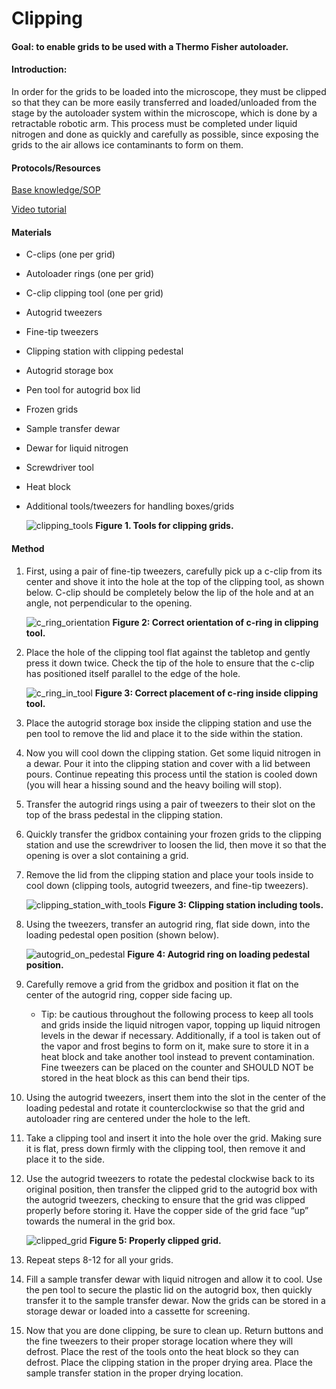 # Clipping



#### Goal: to enable grids to be used with a Thermo Fisher autoloader.

#### Introduction:

In order for the grids to be loaded into the microscope, they must be clipped so that they can be more easily transferred and loaded/unloaded from the stage by the autoloader system within the microscope, which is done by a retractable robotic arm. This process must be completed under liquid nitrogen and done as quickly and carefully as possible, since exposing the grids to the air allows ice contaminants to form on them. 

#### Protocols/Resources

[Base knowledge/SOP](https://www.cryoemcenters.org/merit-badge/tfs-autogrid-clipping/grid-clipping-sop/)

[Video tutorial](https://drive.google.com/file/d/1dpESuZTEyutyKTKS-Qug6i3vzwtKytiZ/view)

#### Materials

- C-clips (one per grid)
- Autoloader rings (one per grid)
- C-clip clipping tool (one per grid)
- Autogrid tweezers
- Fine-tip tweezers
- Clipping station with clipping pedestal
- Autogrid storage box 
- Pen tool for autogrid box lid 
- Frozen grids 
- Sample transfer dewar
- Dewar for liquid nitrogen 
- Screwdriver tool 
- Heat block
- Additional tools/tweezers for handling boxes/grids

    ![clipping_tools](clipping_tools.png)
    **Figure 1. Tools for clipping grids.**

#### Method
    
1. First, using a pair of fine-tip tweezers, carefully pick up a c-clip from its center and shove it into the hole at the top of the clipping tool, as shown below. C-clip should be completely below the lip of the hole and at an angle, not perpendicular to the opening. 

    ![c_ring_orientation](c_ring_orientation.png)
    **Figure 2: Correct orientation of c-ring in clipping tool.**
    
2. Place the hole of the clipping tool flat against the tabletop and gently press it down twice. Check the tip of the hole to ensure that the c-clip has positioned itself parallel to the edge of the hole. 

    ![c_ring_in_tool](c_ring_in_tool.png)
    **Figure 3: Correct placement of c-ring inside clipping tool.**
    
3. Place the autogrid storage box inside the clipping station and use the pen tool to remove the lid and place it to the side within the station. 
4. Now you will cool down the clipping station. Get some liquid nitrogen in a dewar. Pour it into the clipping station and cover with a lid between pours. Continue repeating this process until the station is cooled down (you will hear a hissing sound and the heavy boiling will stop). 
5. Transfer the autogrid rings using a pair of tweezers to their slot on the top of the brass pedestal in the clipping station.
6. Quickly transfer the gridbox containing your frozen grids to the clipping station and use the screwdriver to loosen the lid, then move it so that the opening is over a slot containing a grid. 
7. Remove the lid from the clipping station and place your tools inside to cool down (clipping tools, autogrid tweezers, and fine-tip tweezers). 


    ![clipping_station_with_tools](clipping_station_with_tools.png)
    **Figure 3: Clipping station including tools.**
    
8. Using the tweezers, transfer an autogrid ring, flat side down, into the loading pedestal open position (shown below). 

    ![autogrid_on_pedestal](autogrid_on_pedestal.png)
    **Figure 4: Autogrid ring on loading pedestal position.**
    
9. Carefully remove a grid from the gridbox and position it flat on the center of the autogrid ring, copper side facing up.
    * Tip: be cautious throughout the following process to keep all tools and grids inside the liquid nitrogen vapor, topping up liquid nitrogen levels in the dewar if necessary. Additionally, if a tool is taken out of the vapor and frost begins to form on it, make sure to store it in a heat block and take another tool instead to prevent contamination. Fine tweezers can be placed on the counter and SHOULD NOT be stored in the heat block as this can bend their tips. 
10. Using the autogrid tweezers, insert them into the slot in the center of the loading pedestal and rotate it counterclockwise so that the grid and autoloader ring are centered under the hole to the left. 
11. Take a clipping tool and insert it into the hole over the grid. Making sure it is flat, press down firmly with the clipping tool, then remove it and place it to the side. 
12. Use the autogrid tweezers to rotate the pedestal clockwise back to its original position, then transfer the clipped grid to the autogrid box with the autogrid tweezers, checking to ensure that the grid was clipped properly before storing it. Have the copper side of the grid face “up” towards the numeral in the grid box.


    ![clipped_grid](clipped_grid.png)
    **Figure 5: Properly clipped grid.**
    
13. Repeat steps 8-12 for all your grids. 
14. Fill a sample transfer dewar with liquid nitrogen and allow it to cool. Use the pen tool to secure the plastic lid on the autogrid box, then quickly transfer it to the sample transfer dewar. Now the grids can be stored in a storage dewar or loaded into a cassette for screening. 
15. Now that you are done clipping, be sure to clean up. Return buttons and the fine tweezers to their proper storage location where they will defrost. Place the rest of the tools onto the heat block so they can defrost. Place the clipping station in the proper drying area. Place the sample transfer station in the proper drying location. 


